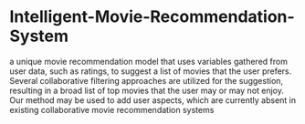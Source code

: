 # Intelligent-Movie-Recommendation-System
a unique movie recommendation model that uses variables gathered from user data, such as ratings, to suggest a list of movies that the user prefers. Several collaborative filtering approaches are utilized for the suggestion, resulting in a broad list of top movies that the user may or may not enjoy. Our method may be used to add user aspects, which are currently absent in existing collaborative movie recommendation systems
